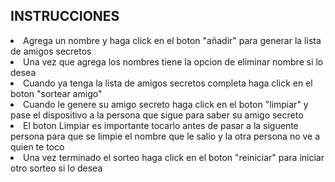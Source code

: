 <h2>INSTRUCCIONES</h2>
<p>
<li>Agrega un nombre y haga click en el boton "añadir" para generar la lista de amigos secretos</li>
<li>Una vez que agrega los nombres tiene la opcion de eliminar nombre si lo desea </li>
<li>Cuando ya tenga la lista de amigos secretos completa haga click en el boton "sortear amigo"</li>
<li>Cuando le genere su amigo secreto haga click en el boton "limpiar" y pase el dispositivo a la persona que sigue para saber su amigo secreto</li>
<li>El boton Limpiar es importante tocarlo antes de pasar a la siguente persona para que se limpie el nombre que le salio y la otra persona no ve a quien te toco</li>
<li>Una vez terminado el sorteo haga click en el boton "reiniciar" para iniciar otro sorteo si lo desea </li>
</p>

